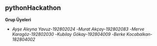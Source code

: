## pythonHackathon
**Grup Üyeleri**
- *Ayşe Aleyna Yavuz-192802024*
-*Murat Akçay-192802083*
-*Merve Karagöz-192802030*
-*Kubilay Gökay-192804009*
-*Berke Kocabalkan-182804002*


